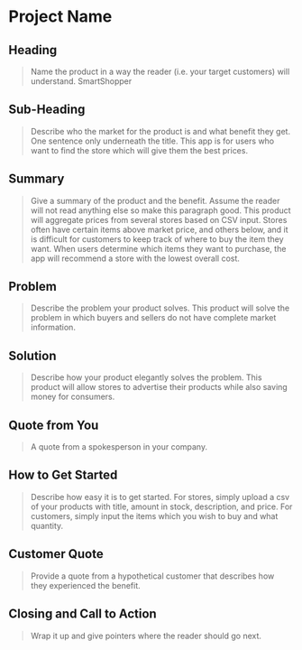 # Project Name #

<!-- 
> This material was originally posted [here](http://www.quora.com/What-is-Amazons-approach-to-product-development-and-product-management). It is reproduced here for posterities sake.

There is an approach called "working backwards" that is widely used at Amazon. They work backwards from the customer, rather than starting with an idea for a product and trying to bolt customers onto it. While working backwards can be applied to any specific product decision, using this approach is especially important when developing new products or features.

For new initiatives a product manager typically starts by writing an internal press release announcing the finished product. The target audience for the press release is the new/updated product's customers, which can be retail customers or internal users of a tool or technology. Internal press releases are centered around the customer problem, how current solutions (internal or external) fail, and how the new product will blow away existing solutions.

If the benefits listed don't sound very interesting or exciting to customers, then perhaps they're not (and shouldn't be built). Instead, the product manager should keep iterating on the press release until they've come up with benefits that actually sound like benefits. Iterating on a press release is a lot less expensive than iterating on the product itself (and quicker!).

If the press release is more than a page and a half, it is probably too long. Keep it simple. 3-4 sentences for most paragraphs. Cut out the fat. Don't make it into a spec. You can accompany the press release with a FAQ that answers all of the other business or execution questions so the press release can stay focused on what the customer gets. My rule of thumb is that if the press release is hard to write, then the product is probably going to suck. Keep working at it until the outline for each paragraph flows. 

Oh, and I also like to write press-releases in what I call "Oprah-speak" for mainstream consumer products. Imagine you're sitting on Oprah's couch and have just explained the product to her, and then you listen as she explains it to her audience. That's "Oprah-speak", not "Geek-speak".

Once the project moves into development, the press release can be used as a touchstone; a guiding light. The product team can ask themselves, "Are we building what is in the press release?" If they find they're spending time building things that aren't in the press release (overbuilding), they need to ask themselves why. This keeps product development focused on achieving the customer benefits and not building extraneous stuff that takes longer to build, takes resources to maintain, and doesn't provide real customer benefit (at least not enough to warrant inclusion in the press release).
 -->
 
## Heading ##
  > Name the product in a way the reader (i.e. your target customers) will understand.
  SmartShopper

## Sub-Heading ##
  > Describe who the market for the product is and what benefit they get. One sentence only underneath the title.
  This app is for users who want to find the store which will give them the best prices.

## Summary ##
  > Give a summary of the product and the benefit. Assume the reader will not read anything else so make this paragraph good.
  This product will aggregate prices from several stores based on CSV input. Stores often have certain items above market price, and others below, and it is difficult for customers to keep track of where to buy the item they want. When users determine which items they want to purchase, the app will recommend a store with the lowest overall cost. 
## Problem ##
  > Describe the problem your product solves.
  This product will solve the problem in which buyers and sellers do not have complete market information.

## Solution ##
  > Describe how your product elegantly solves the problem.
  This product will allow stores to advertise their products while also saving money for consumers. 

## Quote from You ##
  > A quote from a spokesperson in your company.

## How to Get Started ##
  > Describe how easy it is to get started.
  For stores, simply upload a csv of your products with title, amount in stock, description, and price.
  For customers, simply input the items which you wish to buy and what quantity.

## Customer Quote ##
  > Provide a quote from a hypothetical customer that describes how they experienced the benefit.

## Closing and Call to Action ##
  > Wrap it up and give pointers where the reader should go next.
